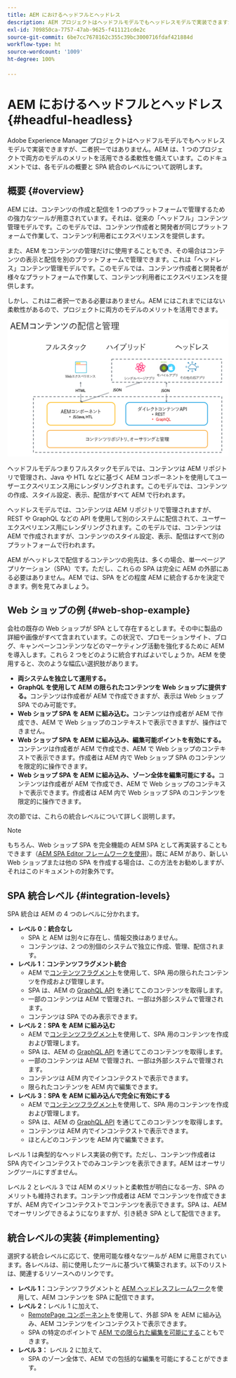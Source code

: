 ```yaml
---
title: AEM におけるヘッドフルとヘッドレス
description: AEM プロジェクトはヘッドフルモデルでもヘッドレスモデルで実装できますが、二者択一ではありません。AEM は、1 つのプロジェクトで両方のモデルのメリットを活用できる柔軟性を備えています。
exl-id: 709850ca-7757-47ab-9625-f411121cde2c
source-git-commit: 6be7cc7678162c355c39bc3000716fdaf421884d
workflow-type: ht
source-wordcount: '1009'
ht-degree: 100%

---
```


# AEM におけるヘッドフルとヘッドレス {#headful-headless}

Adobe Experience Manager プロジェクトはヘッドフルモデルでもヘッドレスモデルで実装できますが、二者択一ではありません。AEM は、1 つのプロジェクトで両方のモデルのメリットを活用できる柔軟性を備えています。このドキュメントでは、各モデルの概要と SPA 統合のレベルについて説明します。

## 概要 {#overview}

AEM には、コンテンツの作成と配信を 1 つのプラットフォームで管理するための強力なツールが用意されています。それは、従来の「ヘッドフル」コンテンツ管理モデルです。このモデルでは、コンテンツ作成者と開発者が同じプラットフォームで作業して、コンテンツ利用者にエクスペリエンスを提供します。

また、AEM をコンテンツの管理だけに使用することもでき、その場合はコンテンツの表示と配信を別のプラットフォームで管理できます。これは「ヘッドレス」コンテンツ管理モデルです。このモデルでは、コンテンツ作成者と開発者が様々なプラットフォームで作業して、コンテンツ利用者にエクスペリエンスを提供します。

しかし、これは二者択一である必要はありません。AEM にはこれまでにはない柔軟性があるので、プロジェクトに両方のモデルのメリットを活用できます。

![AEM 実装モデル](/help/headless/assets/aem-implementation-models.png)

ヘッドフルモデルつまりフルスタックモデルでは、コンテンツは AEM リポジトリで管理され、Java や HTL などに基づく AEM コンポーネントを使用してユーザーエクスペリエンス用にレンダリングされます。このモデルでは、コンテンツの作成、スタイル設定、表示、配信がすべて AEM で行われます。

ヘッドレスモデルでは、コンテンツは AEM リポジトリで管理されますが、REST や GraphQL などの API を使用して別のシステムに配信されて、ユーザーエクスペリエンス用にレンダリングされます。このモデルでは、コンテンツは AEM で作成されますが、コンテンツのスタイル設定、表示、配信はすべて別のプラットフォームで行われます。

AEM がヘッドレスで配信するコンテンツの宛先は、多くの場合、単一ページアプリケーション（SPA）です。ただし、これらの SPA は完全に AEM の外部にある必要はありません。AEM では、SPA をどの程度 AEM に統合するかを決定できます。例を見てみましょう。

## Web ショップの例 {#web-shop-example}

会社の既存の Web ショップが SPA として存在するとします。その中に製品の詳細や画像がすべて含まれています。この状況で、プロモーションサイト、ブログ、キャンペーンコンテンツなどのマーケティング活動を強化するために AEM を導入します。これら 2 つをどのように統合すればよいでしょうか。AEM を使用すると、次のような幅広い選択肢があります。

* **両システムを独立して運用する。**
* **GraphQL を使用して AEM の限られたコンテンツを Web ショップに提供する。**&#x200B;コンテンツは作成者が AEM で作成できますが、表示は Web ショップ SPA でのみ可能です。
* **Web ショップ SPA を AEM に組み込む。**&#x200B;コンテンツは作成者が AEM で作成でき、AEM で Web ショップのコンテキストで表示できますが、操作はできません。
* **Web ショップ SPA を AEM に組み込み、編集可能ポイントを有効にする。**&#x200B;コンテンツは作成者が AEM で作成でき、AEM で Web ショップのコンテキストで表示できます。作成者は AEM 内で Web ショップ SPA のコンテンツを限定的に操作できます。
* **Web ショップ SPA を AEM に組み込み、ゾーン全体を編集可能にする。**&#x200B;コンテンツは作成者が AEM で作成でき、AEM で Web ショップのコンテキストで表示できます。作成者は AEM 内で Web ショップ SPA のコンテンツを限定的に操作できます。

次の節では、これらの統合レベルについて詳しく説明します。

>[!NOTE]
>
>もちろん、Web ショップ SPA を完全機能の AEM SPA として再実装することもできます（[AEM SPA Editor フレームワークを使用](/help/implementing/developing/hybrid/introduction.md)）。既に AEM があり、新しい Web ショップまたは他の SPA を作成する場合は、この方法をお勧めしますが、それはこのドキュメントの対象外です。

## SPA 統合レベル {#integration-levels}

SPA 統合は AEM の 4 つのレベルに分かれます。

* **レベル 0：統合なし**
   * SPA と AEM は別々に存在し、情報交換はありません。
   * コンテンツは、2 つの別個のシステムで独立に作成、管理、配信されます。
* **レベル 1：コンテンツフラグメント統合**
   * AEM で[コンテンツフラグメント](/help/sites-cloud/administering/content-fragments/content-fragments.md)を使用して、SPA 用の限られたコンテンツを作成および管理します。
   * SPA は、AEM の [GraphQL API](/help/headless/graphql-api/content-fragments.md) を通じてこのコンテンツを取得します。
   * 一部のコンテンツは AEM で管理され、一部は外部システムで管理されます。
   * コンテンツは SPA でのみ表示できます。
* **レベル 2：SPA を AEM に組み込む**
   * AEM で[コンテンツフラグメント](/help/sites-cloud/administering/content-fragments/content-fragments.md)を使用して、SPA 用のコンテンツを作成および管理します。
   * SPA は、AEM の [GraphQL API](/help/headless/graphql-api/content-fragments.md) を通じてこのコンテンツを取得します。
   * 一部のコンテンツは AEM で管理され、一部は外部システムで管理されます。
   * コンテンツは AEM 内でインコンテクストで表示できます。
   * 限られたコンテンツを AEM 内で編集できます。
* **レベル 3：SPA を AEM に組み込んで完全に有効にする**
   * AEM で[コンテンツフラグメント](/help/sites-cloud/administering/content-fragments/content-fragments.md)を使用して、SPA 用のコンテンツを作成および管理します。
   * SPA は、AEM の [GraphQL API](/help/headless/graphql-api/content-fragments.md) を通じてこのコンテンツを取得します。
   * コンテンツは AEM 内でインコンテクストで表示できます。
   * ほとんどのコンテンツを AEM 内で編集できます。

レベル 1 は典型的なヘッドレス実装の例です。ただし、コンテンツ作成者は SPA 内でインコンテクストでのみコンテンツを表示できます。AEM はオーサリングツールにすぎません。

レベル 2 とレベル 3 では AEM のメリットと柔軟性が明白になる一方、SPA のメリットも維持されます。コンテンツ作成者は AEM でコンテンツを作成できますが、AEM 内でインコンテクストでコンテンツを表示できます。SPA は、AEM でオーサリングできるようになりますが、引き続き SPA として配信できます。

## 統合レベルの実装 {#implementing}

選択する統合レベルに応じて、使用可能な様々なツールが AEM に用意されています。各レベルは、前に使用したツールに基づいて構築されます。以下のリストは、関連するリソースへのリンクです。

* **レベル 1：**&#x200B;コンテンツフラグメントと [AEM ヘッドレスフレームワーク](/help/headless/introduction.md)を使用して、AEM コンテンツを SPA に配信できます。
* **レベル 2：**&#x200B;レベル 1 に加えて、
   * [RemotePage コンポーネント](/help/implementing/developing/hybrid/remote-page.md)を使用して、外部 SPA を AEM に組み込み、AEM コンテンツをインコンテクストで表示できます。
   * SPA の特定のポイントで [AEM での限られた編集を可能にする](/help/implementing/developing/hybrid/editing-external-spa.md)こともできます。
* **レベル 3：** レベル 2 に加えて、
   * SPA のゾーン全体で、AEM での包括的な編集を可能にすることができます。
